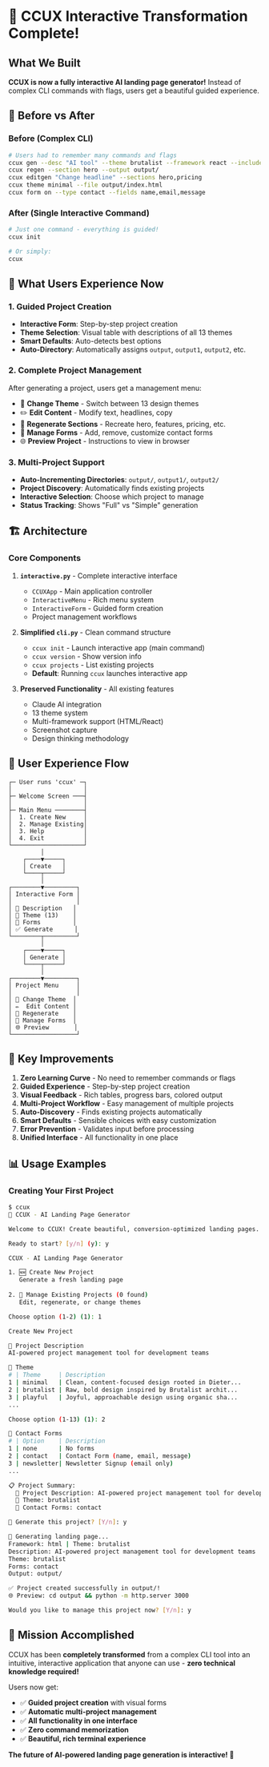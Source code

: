 # 🎉 CCUX Interactive Transformation Complete!

## What We Built

**CCUX is now a fully interactive AI landing page generator!** Instead of complex CLI commands with flags, users get a beautiful guided experience.

## 🔄 Before vs After

### Before (Complex CLI)
```bash
# Users had to remember many commands and flags
ccux gen --desc "AI tool" --theme brutalist --framework react --include-forms
ccux regen --section hero --output output/
ccux editgen "Change headline" --sections hero,pricing  
ccux theme minimal --file output/index.html
ccux form on --type contact --fields name,email,message
```

### After (Single Interactive Command)
```bash
# Just one command - everything is guided!
ccux init

# Or simply:
ccux
```

## 🎯 What Users Experience Now

### 1. **Guided Project Creation**
- **Interactive Form**: Step-by-step project creation
- **Theme Selection**: Visual table with descriptions of all 13 themes
- **Smart Defaults**: Auto-detects best options
- **Auto-Directory**: Automatically assigns `output`, `output1`, `output2`, etc.

### 2. **Complete Project Management**
After generating a project, users get a management menu:
- 🎨 **Change Theme** - Switch between 13 design themes
- ✏️ **Edit Content** - Modify text, headlines, copy 
- 🔄 **Regenerate Sections** - Recreate hero, features, pricing, etc.
- 📝 **Manage Forms** - Add, remove, customize contact forms
- 🌐 **Preview Project** - Instructions to view in browser

### 3. **Multi-Project Support**
- **Auto-Incrementing Directories**: `output/`, `output1/`, `output2/`
- **Project Discovery**: Automatically finds existing projects
- **Interactive Selection**: Choose which project to manage
- **Status Tracking**: Shows "Full" vs "Simple" generation

## 🏗️ Architecture

### Core Components

1. **`interactive.py`** - Complete interactive interface
   - `CCUXApp` - Main application controller
   - `InteractiveMenu` - Rich menu system
   - `InteractiveForm` - Guided form creation
   - Project management workflows

2. **Simplified `cli.py`** - Clean command structure
   - `ccux init` - Launch interactive app (main command)
   - `ccux version` - Show version info
   - `ccux projects` - List existing projects
   - **Default**: Running `ccux` launches interactive app

3. **Preserved Functionality** - All existing features
   - Claude AI integration
   - 13 theme system
   - Multi-framework support (HTML/React)
   - Screenshot capture
   - Design thinking methodology

## 🎨 User Experience Flow

```
┌─ User runs 'ccux' ─┐
│                    │
├─ Welcome Screen ───┤
│                    │
├─ Main Menu ────────┤
│  1. Create New     │
│  2. Manage Existing│
│  3. Help           │
│  4. Exit           │
└────────────────────┘
         │
    ┌────▼─────┐
    │ Create   │
    └────┬─────┘
         │
┌────────▼─────────┐
│ Interactive Form │
│                  │
│ 📝 Description   │
│ 🎨 Theme (13)    │
│ 📝 Forms         │
│ ✅ Generate      │
└────────┬─────────┘
         │
    ┌────▼─────┐
    │ Generate │
    └────┬─────┘
         │
┌────────▼─────────┐
│ Project Menu     │
│                  │
│ 🎨 Change Theme  │
│ ✏️  Edit Content │  
│ 🔄 Regenerate    │
│ 📝 Manage Forms  │
│ 🌐 Preview       │
└──────────────────┘
```

## 🚀 Key Improvements

1. **Zero Learning Curve** - No need to remember commands or flags
2. **Guided Experience** - Step-by-step project creation
3. **Visual Feedback** - Rich tables, progress bars, colored output
4. **Multi-Project Workflow** - Easy management of multiple projects
5. **Auto-Discovery** - Finds existing projects automatically
6. **Smart Defaults** - Sensible choices with easy customization
7. **Error Prevention** - Validates input before processing
8. **Unified Interface** - All functionality in one place

## 📊 Usage Examples

### Creating Your First Project
```bash
$ ccux
🎨 CCUX - AI Landing Page Generator

Welcome to CCUX! Create beautiful, conversion-optimized landing pages...

Ready to start? [y/n] (y): y

CCUX - AI Landing Page Generator

1. 🆕 Create New Project
   Generate a fresh landing page
   
2. 📁 Manage Existing Projects (0 found)  
   Edit, regenerate, or change themes

Choose option (1-2) (1): 1

Create New Project

📝 Project Description
AI-powered project management tool for development teams

🎨 Theme
# | Theme     | Description
1 | minimal   | Clean, content-focused design rooted in Dieter...
2 | brutalist | Raw, bold design inspired by Brutalist archit...
3 | playful   | Joyful, approachable design using organic sha...
...

Choose option (1-13) (1): 2

📝 Contact Forms
# | Option    | Description
1 | none      | No forms
2 | contact   | Contact Form (name, email, message)
3 | newsletter| Newsletter Signup (email only)
...

📋 Project Summary:
  📝 Project Description: AI-powered project management tool for development teams
  🎨 Theme: brutalist  
  📝 Contact Forms: contact

🚀 Generate this project? [Y/n]: y

🎨 Generating landing page...
Framework: html | Theme: brutalist
Description: AI-powered project management tool for development teams
Theme: brutalist
Forms: contact
Output: output/

✅ Project created successfully in output/!
🌐 Preview: cd output && python -m http.server 3000

Would you like to manage this project now? [Y/n]: y
```

## 🎯 Mission Accomplished

CCUX has been **completely transformed** from a complex CLI tool into an intuitive, interactive application that anyone can use - **zero technical knowledge required!**

Users now get:
- ✅ **Guided project creation** with visual forms
- ✅ **Automatic multi-project management** 
- ✅ **All functionality in one interface**
- ✅ **Zero command memorization**
- ✅ **Beautiful, rich terminal experience**

**The future of AI-powered landing page generation is interactive! 🚀**